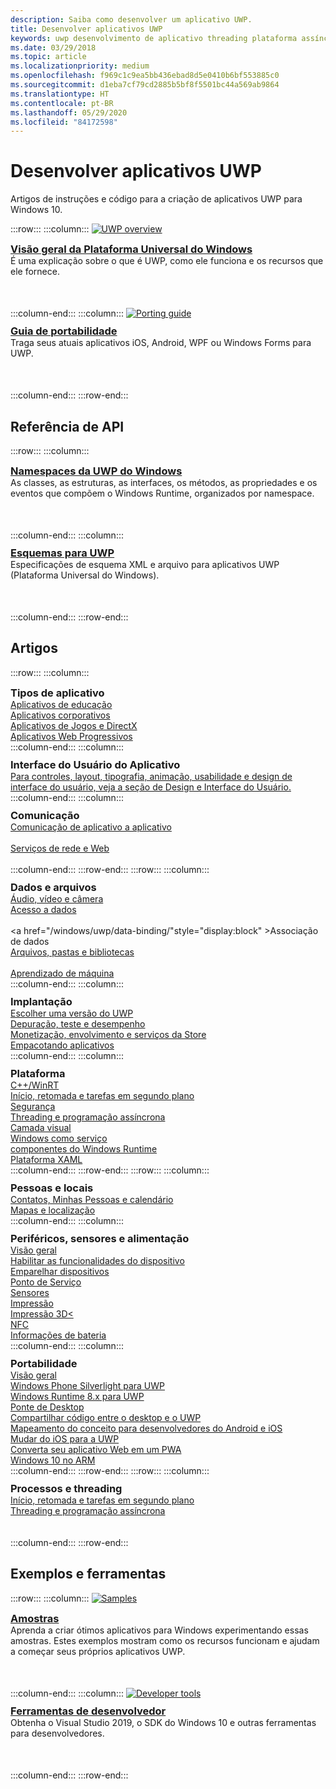 ```yaml
---
description: Saiba como desenvolver um aplicativo UWP.
title: Desenvolver aplicativos UWP
keywords: uwp desenvolvimento de aplicativo threading plataforma assíncrona visão geral portal desenvolver desenvolvedores
ms.date: 03/29/2018
ms.topic: article
ms.localizationpriority: medium
ms.openlocfilehash: f969c1c9ea5bb436ebad8d5e0410b6bf553885c0
ms.sourcegitcommit: d1eba7cf79cd2885b5bf8f5501bc44a569ab9864
ms.translationtype: HT
ms.contentlocale: pt-BR
ms.lasthandoff: 05/29/2020
ms.locfileid: "84172598"
---
```

# <a name="develop-uwp-apps"></a>Desenvolver aplicativos UWP

Artigos de instruções e código para a criação de aplicativos UWP para Windows 10.

:::row:::
    :::column:::
        <a href="/windows/uwp/get-started/universal-application-platform-guide">
            <img src="https://docs.microsoft.com//media/hubs/windows/win_developer-uwp.svg" alt="UWP overview" />
        </a><br/>
        <h3 style="margin-top: 10px; margin-bottom: 0px"><a href="/windows/uwp/get-started/universal-application-platform-guide">Visão geral da Plataforma Universal do Windows</a></h3>
        <p style="margin-top: 0px; margin-bottom: 50px">É uma explicação sobre o que é UWP, como ele funciona e os recursos que ele fornece.</p>
    :::column-end:::
    :::column:::
        <a href="/windows/uwp/porting/index">
            <img src="https://docs.microsoft.com/media/illustrations/teams-fast-track.svg" alt="Porting guide" />
        </a><br/>
        <h3 style="margin-top: 10px; margin-bottom: 0px"><a href="/windows/uwp/porting/index">Guia de portabilidade</a></h3>
        <p style="margin-top: 0px; margin-bottom: 50px">Traga seus atuais aplicativos iOS, Android, WPF ou Windows Forms para UWP.</p>
    :::column-end:::
:::row-end:::

<!-- <ul class="panelContent cardsH" style="margin-left: 1px">
    <li>
        <a href="/windows/uwp/get-started/universal-application-platform-guide" style="display:block">
        <div class="cardSize">
            <div class="cardPadding">
                <div class="card">
                    <div class="cardImageOuter">
                        <div class="cardImage" style="background-color: #f2f2f2">                 
                            <img src="https://docs.microsoft.com//media/hubs/windows/win_developer-uwp.svg" alt=" "/>
                        </div>
                    </div>
                    <div class="cardText">
                        <h3>Overview of the Universal Windows Platform</h3>
                        <p>An explanation of what UWP is, how it works, and the features it provides.</p>
                    </div>
                </div>
            </div>
        </div>
        </a>
    </li>
    <li>
        <a href="/windows/uwp/porting/index" style="display:block">
        <div class="cardSize">
            <div class="cardPadding">
                <div class="card">
                    <div class="cardImageOuter">
                        <div class="cardImage" style="background-color: #f2f2f2">                
                            <img src="https://docs.microsoft.com/media/illustrations/teams-fast-track.svg" alt=" " />
                        </div>
                    </div>                
                    <div class="cardText">
                        <h3>Porting guide</h3>
                        <p>Bring your existing Windows Forms, WPF, Android, or iOS app to UWP. </p>
                    </div>
                </div>
            </div>
        </div>
        </a>
    </li>                 
</ul> -->

## <a name="api-reference"></a>Referência de API

:::row:::
    :::column:::
        <h3 style="margin-top: 10px; margin-bottom: 0px"><a href="/uwp/api">Namespaces da UWP do Windows</a></h3>
        <p style="margin-top: 0px; margin-bottom: 50px">As classes, as estruturas, as interfaces, os métodos, as propriedades e os eventos que compõem o Windows Runtime, organizados por namespace.</p>
    :::column-end:::
    :::column:::
        <h3 style="margin-top: 10px; margin-bottom: 0px"><a href="/uwp/schemas/">Esquemas para UWP</a></h3>
        <p style="margin-top: 0px; margin-bottom: 50px">Especificações de esquema XML e arquivo para aplicativos UWP (Plataforma Universal do Windows).</p>
    :::column-end:::
:::row-end:::

<!-- <ul class="panelContent cardsH" style="margin-left: 1px">
    <li>
        <a href="/uwp/api" style="display:block">
        <div class="cardSize">
            <div class="cardPadding">
                <div class="card">
                    <div class="cardText">
                        <h3>Windows UWP namespaces</h3>
                        <p>The classes, structures, interfaces, methods, properties, and events that make up the Windows Runtime, organized by namespace.</p>
                    </div>
                </div>
            </div>
        </div>
        </a>
    </li>
    <li>
        <a href="/uwp/schemas/" style="display:block">
        <div class="cardSize">
            <div class="cardPadding">
                <div class="card">
                    <div class="cardText">
                        <h3>Schemas for UWP</h3>
                        <p>File and XML schema specifications for Universal Windows Platform (UWP) apps. </p>
                    </div>
                </div>
            </div>
        </div>
        </a>
    </li>                 
</ul> -->

## <a name="articles"></a>Artigos

:::row:::
    :::column:::
        <h3 style="margin-top: 10px; margin-bottom: 0px">Tipos de aplicativo</h3>
        <a href="/windows/uwp/apps-for-education/">Aplicativos de educação</a><br/>
        <a href="/windows/uwp/enterprise/">Aplicativos corporativos</a><br/>
        <a href="/windows/uwp/gaming/">Aplicativos de Jogos e DirectX</a><br/>
        <a href="/microsoft-edge/progressive-web-apps">Aplicativos Web Progressivos</a><br/>
    :::column-end:::
    :::column:::
        <h3 style="margin-top: 10px; margin-bottom: 0px">Interface do Usuário do Aplicativo</h3>
        <a href="https://developer.microsoft.com/windows/apps/design">Para controles, layout, tipografia, animação, usabilidade e design de interface do usuário, veja a seção de Design e Interface do Usuário.</a><br/>
    :::column-end:::
    :::column:::
        <h3 style="margin-top: 10px; margin-bottom: 0px">Comunicação</h3>
        <a style="display:block" href="/windows/uwp/app-to-app/">Comunicação de aplicativo a aplicativo</a><br/>
        <a style="display:block" href="/windows/uwp/networking/">Serviços de rede e Web</a><br/>
    :::column-end:::
:::row-end:::
:::row:::
    :::column:::
        <h3 style="margin-top: 10px; margin-bottom: 0px">Dados e arquivos</h3>
        <a href="/windows/uwp/audio-video-camera/">Áudio, vídeo e câmera</a><br/>
        <a href="/windows/uwp/data-access/" style="display:block" >Acesso a dados</a><br/>
        <a href="/windows/uwp/data-binding/"style="display:block" >Associação de dados</a><br/>
        <a href="/windows/uwp/files/" style="display:block" >Arquivos, pastas e bibliotecas</a><br/>
        <a href="/windows/uwp/machine-learning/">Aprendizado de máquina</a><br/>
    :::column-end:::
    :::column:::
        <h3 style="margin-top: 10px; margin-bottom: 0px">Implantação</h3>
        <a href="/windows/uwp/updates-and-versions/choose-a-uwp-version">Escolher uma versão do UWP</a><br/>
        <a href="/windows/uwp/debug-test-perf/">Depuração, teste e desempenho</a><br/>
        <a href="/windows/uwp/monetize/">Monetização, envolvimento e serviços da Store</a><br/>
        <a href="/windows/uwp/packaging/">Empacotando aplicativos</a><br/>
    :::column-end:::
    :::column:::
        <h3 style="margin-top: 10px; margin-bottom: 0px">Plataforma</h3>
        <a href="/windows/uwp/cpp-and-winrt-apis/">C++/WinRT</a><br/>
        <a href="/windows/uwp/launch-resume/">Início, retomada e tarefas em segundo plano</a><br/>
        <a href="/windows/uwp/security/">Segurança</a><br/>
        <a href="/windows/uwp/threading-async/">Threading e programação assíncrona</a><br/>
        <a href="/windows/uwp/composition/visual-layer">Camada visual</a><br/>
        <a href="/windows/uwp/updates-and-versions/application-development-for-windows-as-a-service">Windows como serviço</a><br/>
        <a href="/windows/uwp/winrt-components/">componentes do Windows Runtime</a><br/>
        <a href="/windows/uwp/xaml-platform/">Plataforma XAML</a><br/>
    :::column-end:::
:::row-end:::
:::row:::
    :::column:::
        <h3 style="margin-top: 10px; margin-bottom: 0px">Pessoas e locais</h3>
        <a href="/windows/uwp/contacts-and-calendar/">Contatos, Minhas Pessoas e calendário</a><br/>
        <a href="/windows/uwp/maps-and-location/">Mapas e localização</a><br/>
    :::column-end:::
    :::column:::
        <h3 style="margin-top: 10px; margin-bottom: 0px">Periféricos, sensores e alimentação</h3>
        <a href="/windows/uwp/contacts-and-calendar/">Visão geral</a><br/>
        <a href="/windows/uwp/devices-sensors/enable-device-capabilities">Habilitar as funcionalidades do dispositivo</a><br/>
        <a href="/windows/uwp/devices-sensors/pair-devices">Emparelhar dispositivos</a><br/>
        <a href="/windows/uwp/devices-sensors/point-of-service">Ponto de Serviço</a><br/>
        <a href="/windows/uwp/devices-sensors/sensors">Sensores</a><br/>
        <a href="/windows/uwp/devices-sensors/printing-and-scanning">Impressão</a><br/>
        <a href="/windows/uwp/devices-sensors/3d-printing">Impressão 3D<</a><br/>
        <a href="/windows/uwp/devices-sensors/nfc">NFC</a><br/>
        <a href="/windows/uwp/devices-sensors/get-battery-info">Informações de bateria</a><br/>
    :::column-end:::
    :::column:::
        <h3 style="margin-top: 10px; margin-bottom: 0px">Portabilidade</h3>
        <a href="/windows/uwp/porting/">Visão geral</a><br/>
        <a href="/windows/uwp/porting/wpsl-to-uwp-root">Windows Phone Silverlight para UWP</a><br/>
        <a href="/windows/uwp/porting/w8x-to-uwp-root">Windows Runtime 8.x para UWP</a><br/>
        <a href="/windows/uwp/porting/desktop-to-uwp-root">Ponte de Desktop</a><br/>
        <a href="/windows/uwp/porting/desktop-to-uwp-migrate">Compartilhar código entre o desktop e o UWP</a><br/>
        <a href="/windows/uwp/porting/android-ios-uwp-map">Mapeamento do conceito para desenvolvedores do Android e iOS</a><br/>
        <a href="/windows/uwp/porting/ios-to-uwp-root">Mudar do iOS para a UWP</a><br/>
        <a href="/microsoft-edge/progressive-web-apps">Converta seu aplicativo Web em um PWA</a><br/>
        <a href="/windows/uwp/porting/apps-on-arm">Windows 10 no ARM</a><br/>
    :::column-end:::
:::row-end:::
:::row:::
    :::column:::
        <h3 style="margin-top: 10px; margin-bottom: 0px">Processos e threading</h3>
        <a href="/windows/uwp/launch-resume/">Início, retomada e tarefas em segundo plano</a><br/>
        <a href="/windows/uwp/threading-async/">Threading e programação assíncrona</a><br/><br/><br/>
    :::column-end:::
:::row-end:::


 ## <a name="samples-and-tools"></a>Exemplos e ferramentas

 :::row:::
    :::column:::
        <a href="https://developer.microsoft.com/windows/samples">
            <img src="https://docs.microsoft.com/media/illustrations/sql-database-develop.svg" alt="Samples" />
        </a><br/>
        <h3 style="margin-top: 10px; margin-bottom: 0px"><a href="https://developer.microsoft.com/windows/samples">Amostras</a></h3>
        <p style="margin-top: 0px; margin-bottom: 50px">Aprenda a criar ótimos aplicativos para Windows experimentando essas amostras. Estes exemplos mostram como os recursos funcionam e ajudam a começar seus próprios aplicativos UWP.</p>
    :::column-end:::
    :::column:::
        <a href="https://developer.microsoft.com/windows/downloads">
            <img src="https://docs.microsoft.com/media/illustrations/sql-get-started-download.svg" alt="Developer tools" />
        </a><br/>
        <h3 style="margin-top: 10px; margin-bottom: 0px"><a href="https://developer.microsoft.com/windows/downloads">Ferramentas de desenvolvedor</a></h3>
        <p style="margin-top: 0px; margin-bottom: 50px">Obtenha o Visual Studio 2019, o SDK do Windows 10 e outras ferramentas para desenvolvedores.</p>
    :::column-end:::
:::row-end:::

